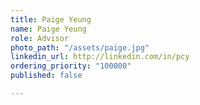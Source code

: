 ```yaml
---
title: Paige Yeung
name: Paige Yeung
role: Advisor
photo_path: "/assets/paige.jpg"
linkedin_url: http://linkedin.com/in/pcy
ordering_priority: "100000"
published: false

---
```

